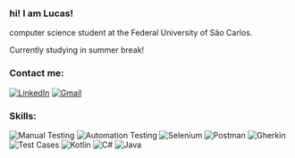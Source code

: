 ### hi! I am Lucas!


computer science student at the Federal University of São Carlos. 

Currently studying in summer break!


### Contact me:


[![LinkedIn](https://img.shields.io/badge/LinkedIn-Profile-blue?style=flat-square&logo=linkedin)](https://www.linkedin.com/in/lucas-crempe-6733b9289/) [![Gmail](https://img.shields.io/badge/Gmail-Contact-red?style=flat-square&logo=gmail)](mailto:crempelucas@gmail.com)


### Skills:

![Manual Testing](https://img.icons8.com/office/48/000000/testing.png) 
![Automation Testing](https://img.icons8.com/office/48/000000/automatic.png) 
![Selenium](https://img.icons8.com/ios-filled/50/000000/selenium-test-automation.png) 
![Postman](https://img.icons8.com/color/48/000000/postman-api.png) 
![Gherkin](https://img.icons8.com/office/48/000000/gherkin.png) 
![Test Cases](https://img.icons8.com/color/48/000000/test-tube.png) 
![Kotlin](https://img.icons8.com/color/48/000000/kotlin.png) 
![C#](https://img.icons8.com/color/48/000000/c-sharp-logo.png) 
![Java](https://img.icons8.com/color/48/000000/java-coffee-cup-logo.png)








